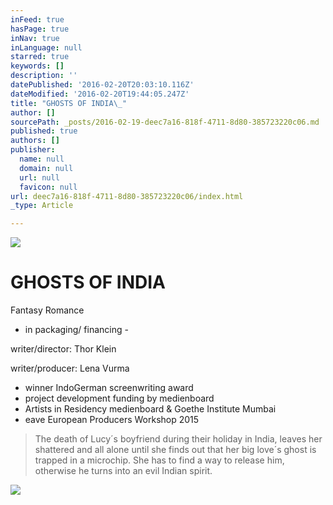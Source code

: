 ```yaml
---
inFeed: true
hasPage: true
inNav: true
inLanguage: null
starred: true
keywords: []
description: ''
datePublished: '2016-02-20T20:03:10.116Z'
dateModified: '2016-02-20T19:44:05.247Z'
title: "GHOSTS OF INDIA\_"
author: []
sourcePath: _posts/2016-02-19-deec7a16-818f-4711-8d80-385723220c06.md
published: true
authors: []
publisher:
  name: null
  domain: null
  url: null
  favicon: null
url: deec7a16-818f-4711-8d80-385723220c06/index.html
_type: Article

---
```

![](https://the-grid-user-content.s3-us-west-2.amazonaws.com/b4039c33-5373-4cbb-8d53-a6e2cafb1792.jpg)

# GHOSTS OF INDIA 

Fantasy Romance

- in packaging/ financing -

writer/director: Thor Klein

writer/producer: Lena Vurma

* winner IndoGerman screenwriting award
* project development funding by medienboard
* Artists in Residency medienboard & Goethe Institute Mumbai
* eave European Producers Workshop 2015

> The death of Lucy´s boyfriend during their holiday in India, leaves her shattered and all alone until she finds out that her big love´s ghost is trapped in a microchip. She has to find a way to release him, otherwise he turns into an evil Indian spirit.

![](https://the-grid-user-content.s3-us-west-2.amazonaws.com/59e21e29-0057-4da1-95e7-56602a4cc4b1.jpg)